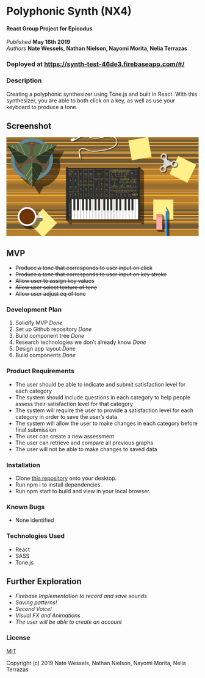 # Polyphonic Synth (NX4)

#### React Group Project for Epicodus

_Published_ **May 16th 2019**<br>
_Authors_ **Nate Wessels, Nathan Nielson, Nayomi Morita, Nelia Terrazas**

### Deployed at https://synth-test-46de3.firebaseapp.com/#/

### Description

Creating a polyphonic synthesizer using Tone.js and built in React. With this synthesizer, you are able to both click on a key, as well as use your keyboard to produce a tone.

## Screenshot

![](/src/screenshots/screenShot.png)

## MVP

- ~~Produce a tone that corresponds to user input on click~~
- ~~Produce a tone that corresponds to user input on key stroke~~
- ~~Allow user to assign key values~~
- ~~Allow user select texture of tone~~
- ~~Allow user adjust eq of tone~~

### Development Plan

1. Solidify MVP _Done_
2. Set up Github repository _Done_
3. Build component tree _Done_
4. Research technologies we don’t already know _Done_
5. Design app layout _Done_
6. Build components _Done_

### Product Requirements

- The user should be able to indicate and submit satisfaction level for each category
- The system should include questions in each category to help people assess their satisfaction level for that category
- The system will require the user to provide a satisfaction level for each category in order to save the user’s data
- The system will allow the user to make changes in each category before final submission
- The user can create a new assessment
- The user can retrieve and compare all previous graphs
- The user will not be able to make changes to saved data

### Installation

- Clone [this repository](https://github.com/Nathanbn123/React-Synth-V2) onto your desktop.
- Run npm i to install dependencies.
- Run npm start to build and view in your local browser.

### Known Bugs

- None identified

### Technologies Used

- React
- SASS
- Tone.js

## Further Exploration

- _Firebase Implementation to record and save sounds_
- _Saving patterns!_
- _Second Voice!_
- _Visual FX and Animations_
- _The user will be able to create an account_

### License

[MIT](./LICENSE.txt)

Copyright (c) 2019 Nate Wessels, Nathan Nielson, Nayomi Morita, Nelia Terrazas
